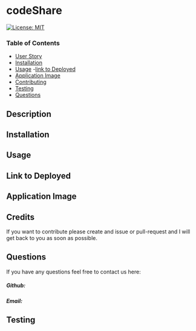 # codeShare


[![License: MIT](https://img.shields.io/badge/License-MIT-yellow.svg)](https://opensource.org/licenses/MIT)

### Table of Contents

- [User Story](#user-story)
- [Installation](#installation)
- [Usage](#usage)
 -[link to Deployed](#link-to-deployed)
- [Application Image](#application-image)
- [Contributing](#contributing)
- [Testing](#testing)
- [Questions](#questions)



## Description




## Installation




## Usage





## Link to Deployed 





## Application Image 

 
 

## Credits

If you want to contribute please create and issue or pull-request and I will get back to you as soon as possible.

## Questions

If you have any questions feel free to contact us here:

 ##### Github: 
 

 ##### Email: 

## Testing


